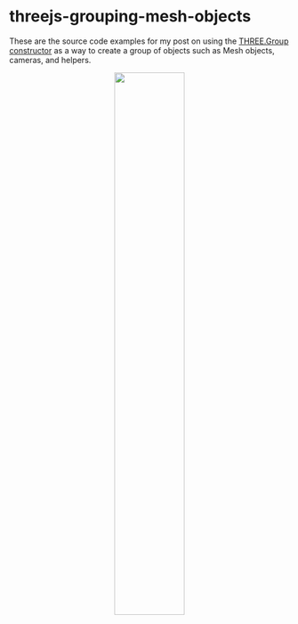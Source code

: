 # threejs-grouping-mesh-objects

These are the source code examples for my post on using the [THREE.Group constructor](https://dustinpfister.github.io/2018/05/16/threejs-grouping-mesh-objects/) as a way to create a group of objects such as Mesh objects, cameras, and helpers.

<div align="center">
      <a href="https://www.youtube.com/watch?v=3JW--vfkxPg">
         <img src="https://img.youtube.com/vi/3JW--vfkxPg/0.jpg" style="width:50%;">
      </a>
</div>


